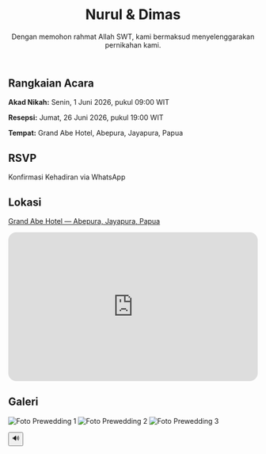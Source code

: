 <!DOCTYPE html>
<html lang="id">
<head>
  <meta charset="UTF-8">
  <meta name="viewport" content="width=device-width, initial-scale=1.0">
  <title>Undangan Pernikahan | Nurul & Dimas</title>
  <link href="https://fonts.googleapis.com/css2?family=Great+Vibes&family=Playfair+Display:wght@400;600&display=swap" rel="stylesheet">
  <link rel="stylesheet" href="style.css">
</head>
<body>
  <!-- Hero Section -->
  <header class="hero">
    <div class="overlay"></div>
    <div class="hero-content">
      <h1 class="romantic">Nurul <span>&</span> Dimas</h1>
      <p>Dengan memohon rahmat Allah SWT, kami bermaksud menyelenggarakan pernikahan kami.</p>
      <div id="countdown" class="countdown"></div>
    </div>
  </header>

  <!-- Acara -->
  <section class="acara decorated">
    <h2>Rangkaian Acara</h2>
    <p><strong>Akad Nikah:</strong> Senin, 1 Juni 2026, pukul 09:00 WIT</p>
    <p><strong>Resepsi:</strong> Jumat, 26 Juni 2026, pukul 19:00 WIT</p>
    <p><strong>Tempat:</strong> Grand Abe Hotel, Abepura, Jayapura, Papua</p>
  </section>

  <!-- RSVP -->
  <section class="rsvp decorated">
    <h2>RSVP</h2>
    <a id="rsvpBtn" target="_blank">Konfirmasi Kehadiran via WhatsApp</a>
  </section>

  <!-- Lokasi -->
  <section class="lokasi decorated">
    <h2>Lokasi</h2>
    <p>
      <a href="https://www.google.com/maps/search/?api=1&query=Grand+Abe+Hotel+Jayapura" target="_blank">
        Grand Abe Hotel — Abepura, Jayapura, Papua
      </a>
    </p>
    <iframe
      src="https://www.google.com/maps?q=Jalan%20Raya%20Abepura%20Kotabaru,%20Kec.%20Abepura,%20Kota%20Jayapura,%20Papua%2099351&output=embed"
      width="100%"
      height="300"
      style="border: none; border-radius: 1rem;"
      loading="lazy">
    </iframe>
  </section>

  <!-- Galeri -->
  <section class="galeri decorated">
    <h2>Galeri</h2>
    <div class="gallery">
      <img src="image/Gambar WhatsApp 2025-08-21 pukul 11.46.42_48b7b464.jpg" alt="Foto Prewedding 1">
      <img src="image/Gambar WhatsApp 2025-08-21 pukul 11.46.42_03a47b12.jpg" alt="Foto Prewedding 2">
      <img src="image/Gambar WhatsApp 2025-08-21 pukul 11.46.43_1343f7b9.jpg" alt="Foto Prewedding 3">
    </div>
  </section>

  <!-- Musik -->
  <audio id="bgMusic" src="mp3/Nadhif Basalamah - bergema sampai selamanya (Official Lyric Video).mp3" autoplay loop></audio>
  <button id="musicControl" class="music-btn">🔊</button>

  <script src="script.js"></script>
</body>
</html
